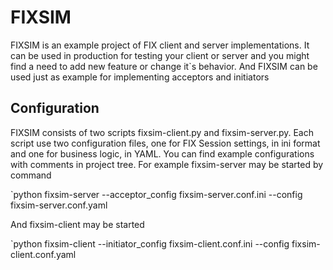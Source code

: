 FIXSIM
======

FIXSIM is an example project of FIX client and server implementations.
It can be used in production for testing your client or server and you might
find a need to add new feature or change it`s behavior. And FIXSIM can be used
just as example for implementing acceptors and initiators

Configuration
-------------

FIXSIM consists of two scripts fixsim-client.py and fixsim-server.py. Each
script use two configuration files, one for FIX Session settings, in ini format
and one for business logic, in YAML. You can find example configurations with
comments in project tree. For example fixsim-server may be started by command

`python fixsim-server --acceptor_config fixsim-server.conf.ini --config
fixsim-server.conf.yaml

And fixsim-client may be started 

`python fixsim-client --initiator_config fixsim-client.conf.ini --config
fixsim-client.conf.yaml


